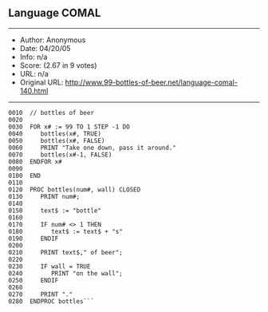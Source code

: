 
## Language COMAL ##
---
- Author: Anonymous
- Date: 04/20/05
- Info: n/a
- Score:  (2.67 in 9 votes)
- URL: n/a
- Original URL: http://www.99-bottles-of-beer.net/language-comal-140.html
---

```Common Algorithmic Language.
0010  // bottles of beer
0020
0030  FOR x# := 99 TO 1 STEP -1 DO
0040     bottles(x#, TRUE)
0050     bottles(x#, FALSE)
0060     PRINT "Take one down, pass it around."
0070     bottles(x#-1, FALSE)
0080  ENDFOR x#
0090
0100  END
0110
0120  PROC bottles(num#, wall) CLOSED
0130     PRINT num#;
0140
0150     text$ := "bottle"
0160
0170     IF num# <> 1 THEN
0180        text$ := text$ + "s"
0190     ENDIF
0200
0210     PRINT text$," of beer";
0220
0230     IF wall = TRUE
0240        PRINT "on the wall";
0250     ENDIF
0260
0270     PRINT "."
0280  ENDPROC bottles```